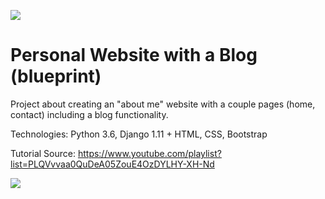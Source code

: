 ![](https://pythonprogramming.net/static/images/categories/django.png)

# Personal Website with a Blog (blueprint)
Project about creating an "about me" website with a couple pages (home, contact) including a blog functionality.

Technologies: Python 3.6, Django 1.11 + HTML, CSS, Bootstrap

Tutorial Source: https://www.youtube.com/playlist?list=PLQVvvaa0QuDeA05ZouE4OzDYLHY-XH-Nd

![](https://pythonprogramming.net/static/images/django/django-webserver-complete-tutorial.png)
